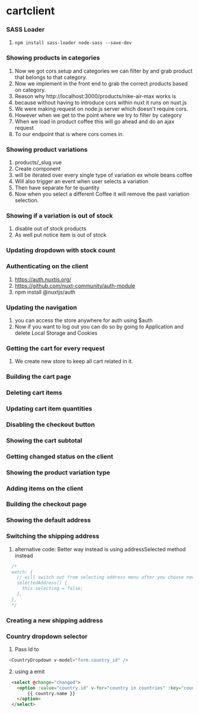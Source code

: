 # cartclient

### SASS Loader
1. `npm install sass-loader node-sass --save-dev`

### Showing products in categories
1. Now we got cors setup and categories we can filter by and grab product that belongs to that category.
2. Now we implement in the front end to grab the correct products based on category.
3. Reason why http://localhost:3000/products/nike-air-max works is
4. because without having to introduce cors within nuxt it runs on nuxt.js
5. We were making request on node.js server which doesn't require cors.
6. However when we get to the point where we try to filter by category
7. When we load in product coffee this will go ahead and do an ajax request
8. To our endpoint that is where cors comes in.

### Showing product variations
1. products/_slug.vue
2. Create component <ProductVariation />
3. will be iterated over every single type of variation ex whole beans coffee
4. Will also trigger an event when user selects a variation
5. Then have separate for te quantity
6. Now when you select a different Coffee it will remove the past variation selection.

### Showing if a variation is out of stock
1. disable out of stock products
2. As well put notice item is out of stock

### Updating dropdown with stock count

### Authenticating on the client
1. https://auth.nuxtjs.org/
2. https://github.com/nuxt-community/auth-module
3. npm install @nuxtjs/auth

### Updating the navigation
1. you can access the store anywhere for auth using $auth
2. Now if you want to log out you can do so by going to Application and delete Local Storage and Cookies
   
### Getting the cart for every request
1. We create new store to keep all cart related in it.

### Building the cart page

### Deleting cart items


### Updating cart item quantities

### Disabling the checkout button

### Showing the cart subtotal

### Getting changed status on the client

### Showing the product variation type

### Adding items on the client

### Building the checkout page

### Showing the default address

### Switching the shipping address
1. alternative code: Better way instead is using addressSelected method instead
```js
  /*
  watch: {
    // will switch out from selecting address menu after you choose new address
    selectedAddress() {
      this.selecting = false;
    },
  },
  */
 ```

 ### Creating a new shipping address

 ### Country dropdown selector
1. Pass Id to 
```js
 <CountryDropdown v-model="form.country_id" />
 ```
 2. using a emit
```html
  <select @change="changed">
    <option :value="country.id" v-for="country in countries" :key="country.id">
        {{ country.name }}
    </option>
  </select>
```
